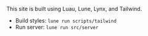 This site is built using Luau, Lune, Lynx, and Tailwind.

- Build styles: `lune run scripts/tailwind`
- Run server: `lune run src/server`